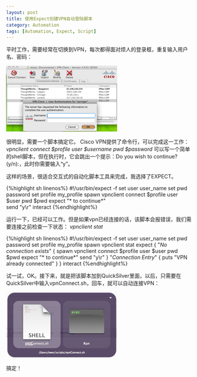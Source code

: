 ```yaml
---
layout: post
title: 使用Expect创建VPN自动登陆脚本
category: Automation
tags: [Automation, Expect, Script]
---
```


平时工作，需要经常在切换到VPN，每次都得面对烦人的登录框，重复输入用户名、密码：
  
[![VPN login page](/assets/images/vpnLoginPage.png "VPN login page")](/assets/images/vpnLoginPage.png)
  
很明显，需要一个脚本搞定它。
Cisco VPN提供了命令行，可以完成这一工作：
<em> vpnclient connect $profile user $username pwd $password</em>
可以写一个简单的shell脚本，但在执行时，它会跳出一个提示：Do you wish to continue? (y/n):，此时你需要输入“y”。

这样的场景，很适合交互式的自动化脚本工具来完成，我选择了EXPECT。

{%highlight sh linenos%}
#!/usr/bin/expect -f
set user user_name
set pwd password
set profile my_profile
spawn vpnclient connect $profile user $user pwd $pwd
expect "* to continue*"    
send "y\r"
interact
{%endhighlight%}

运行一下，已经可以工作。但是如果vpn已经连接的话，该脚本会报错误，我们需要连接之前检查一下状态：
<em>vpnclient stat</em>

{%highlight sh linenos%}
#!/usr/bin/expect -f
set user user_name
set pwd password
set profile my_profile
spawn vpnclient stat
expect {
  "*No connection exists*" {
    spawn vpnclient connect $profile user $user pwd $pwd
    expect "* to continue*"
    send "y\r"
  }
  "*Connection Entry*" {
    puts "VPN already connected"
  }
}
interact
{%endhighlight%}

试一试，OK。接下来，就是把该脚本加到QuickSilver里面，以后，只需要在QuickSilver中输入vpnConnect.sh，回车，就可以自动连接VPN：

[![VPN login script](/assets/images/vpnLoginScript.png "VPN login script")](/assets/images/vpnLoginScript.png)

搞定！


